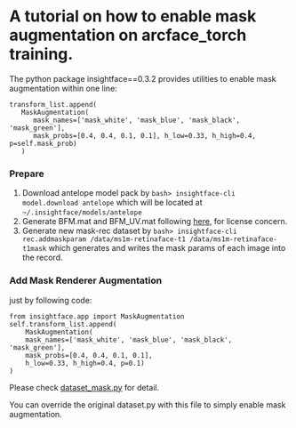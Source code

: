 # A tutorial on how to enable mask augmentation on arcface_torch training.

The python package insightface==0.3.2 provides utilities to enable mask augmentation within one line:

```
transform_list.append(
   MaskAugmentation(
      mask_names=['mask_white', 'mask_blue', 'mask_black', 'mask_green'], 
      mask_probs=[0.4, 0.4, 0.1, 0.1], h_low=0.33, h_high=0.4, p=self.mask_prob)
   )
```

### Prepare

1. Download antelope model pack by `bash> insightface-cli model.download antelope` which will be located at `~/.insightface/models/antelope`
2. Generate BFM.mat and BFM_UV.mat following [here](https://github.com/deepinsight/insightface/tree/master/recognition/tools#data-prepare), for license concern.
3. Generate new mask-rec dataset by `bash> insightface-cli rec.addmaskparam /data/ms1m-retinaface-t1 /data/ms1m-retinaface-t1mask` which generates and writes the mask params of each image into the record.


### Add Mask Renderer Augmentation
just by following code:
```
from insightface.app import MaskAugmentation
self.transform_list.append(
    MaskAugmentation(
    mask_names=['mask_white', 'mask_blue', 'mask_black', 'mask_green'], 
    mask_probs=[0.4, 0.4, 0.1, 0.1], 
    h_low=0.33, h_high=0.4, p=0.1)
)
```

Please check [dataset_mask.py](https://github.com/deepinsight/insightface/blob/master/challenges/iccv21-mfr/dataset_mask.py) for detail. 

You can override the original dataset.py with this file to simply enable mask augmentation.
